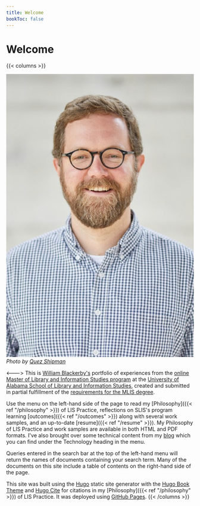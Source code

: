 ```yaml
---
title: Welcome
bookToc: false
---
```


# Welcome

{{< columns >}}

![Headshot](headshot.jpg)_Photo by [Quez Shipman](http://eqsphotography.com/team)_

<--->
This is [William Blackerby's](https://blackerby.github.io/about/) portfolio of experiences from the [online Master of Library and Information Studies program](https://slis.ua.edu/prospective-students/mlis-distance-options/) at the [University of Alabama School of Library and Information Studies](https://slis.ua.edu/), created and submitted in partial fulfillment of the [requirements for the MLIS degree](https://slis.ua.edu/curriculum/).

Use the menu on the left-hand side of the page to read my [Philosophy]({{< ref "/philosophy" >}}) of LIS Practice, reflections on SLIS's program learning [outcomes]({{< ref "/outcomes" >}}) along with several work samples, and an up-to-date [resume]({{< ref "/resume" >}}). My Philosophy of LIS Practice and work samples are available in both HTML and PDF formats. I've also brought over some technical content from my [blog](https://blackerby.github.io) which you can find under the Technology heading in the menu.

Queries entered in the search bar at the top of the left-hand menu will return the names of documents containing your search term. Many of the documents on this site include a table of contents on the right-hand side of the page.

This site was built using the [Hugo](https://gohugo.io/) static site generator with the [Hugo Book Theme](https://github.com/alex-shpak/hugo-book) and [Hugo Cite](https://labs.loupbrun.ca/hugo-cite/) for citations in my [Philosophy]({{< ref "/philosophy" >}}) of LIS Practice. It was deployed using [GitHub Pages](https://pages.github.com/).
{{< /columns >}}
